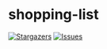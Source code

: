 # shopping-list
[![Stargazers][stars-shield]][stars-url]
[![Issues][issues-shield]][issues-url]



[stars-shield]: https://img.shields.io/github/stars/shubhamgoel23/shopping-list.svg?style=for-the-badge
[stars-url]: https://github.com/shubhamgoel23/shopping-list/stargazers
[issues-shield]: https://img.shields.io/github/issues/shubhamgoel23/shopping-list.svg?style=for-the-badge
[issues-url]: https://github.com/shubhamgoel23/shopping-list/issues
